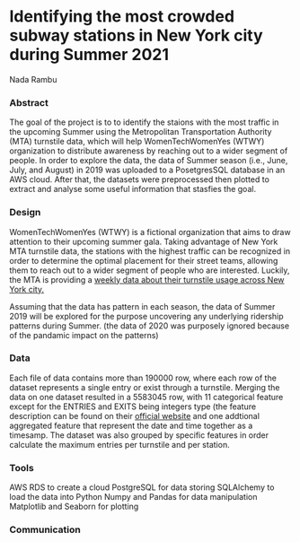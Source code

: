 # Identifying the most crowded subway stations in New York city during Summer 2021
Nada Rambu

### Abstract
The goal of the project is to to identify the staions with the most traffic in the upcoming Summer using the Metropolitan Transportation Authority (MTA) turnstile data, which will help WomenTechWomenYes (WTWY) organization to distribute awareness by reaching out to a wider segment of people.
In order to explore the data, the data of Summer season (i.e., June, July, and August) in 2019 was uploaded to a PosetgresSQL database in an AWS cloud. After that, the datasets were preprocessed then plotted to extract and analyse some useful information that stasfies the goal.

### Design
WomenTechWomenYes (WTWY) is a fictional organization that aims to draw attention to their upcoming summer gala. Taking advantage of New York MTA turnstile data, the stations with the highest traffic can be recognized in order to determine the optimal placement for their street teams, allowing them to reach out to a wider segment of people who are interested. Luckily, the MTA is providing a [weekly data about their turnstile usage across New York city.](http://web.mta.info/developers/turnstile.html)

Assuming that the data has pattern in each season, the data of Summer 2019 will be explored for the purpose uncovering any underlying ridership patterns during Summer. (the data of 2020 was purposely ignored because of the pandamic impact on the patterns)

### Data
Each file of data contains more than 190000 row, where each row of the dataset represents a single entry or exist through a turnstile. Merging the data on one dataset resulted in a 5583045 row, with 11 categorical feature except for the ENTRIES and EXITS being integers type (the feature description can be found on their [official website](http://web.mta.info/developers/resources/nyct/turnstile/ts_Field_Description.txt) and 
one addtional aggregated feature that represent the date and time together as a timesamp. The dataset was also grouped by specific features in order calculate the maximum entries per turnstile and per station.

### Tools
AWS RDS to create a cloud
PostgreSQL for data storing
SQLAlchemy to load the data into Python
Numpy and Pandas for data manipulation
Matplotlib and Seaborn for plotting

### Communication
